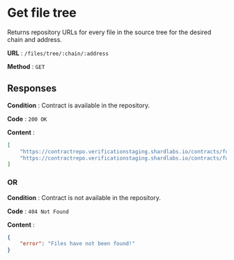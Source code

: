 # Get file tree

Returns repository URLs for every file in the source tree for the desired chain and address.

**URL** : `/files/tree/:chain/:address`

**Method** : `GET`

## Responses

**Condition** : Contract is available in the repository.

**Code** : `200 OK`

**Content** : 

```json
[
    "https://contractrepo.verificationstaging.shardlabs.io/contracts/full_match/5/0x1fE5d745beABA808AAdF52057Dd7AAA47b42cFD0/metadata.json",
    "https://contractrepo.verificationstaging.shardlabs.io/contracts/full_match/5/0x1fE5d745beABA808AAdF52057Dd7AAA47b42cFD0/sources/browser/ERC20Standard.sol"
]
```

### OR

**Condition** : Contract is not available in the repository.

**Code** : `404 Not Found`

**Content** : 
```json
{
    "error": "Files have not been found!"
}
```